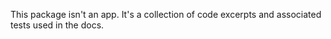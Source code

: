This package isn't an app. It's a collection of code excerpts and associated
tests used in the docs.
